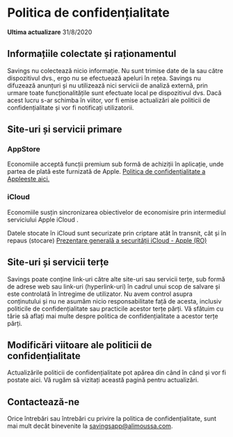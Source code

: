 # Politica de confidențialitate

**Ultima actualizare**
31/8/2020

## Informațiile colectate și raționamentul

Savings nu colectează nicio informație. Nu sunt trimise date de la sau către dispozitivul dvs., ergo nu se efectuează apeluri în rețea. Savings nu difuzează anunțuri și nu utilizează nici servicii de analiză externă, prin urmare toate funcționalitățile sunt efectuate local pe dispozitivul dvs. Dacă acest lucru s-ar schimba în viitor, vor fi emise actualizări ale politicii de confidențialitate și vor fi notificați utilizatorii.

## Site-uri și servicii primare

### AppStore

Economiile acceptă funcții premium sub formă de achiziții în aplicație, unde partea de plată este furnizată de Apple.
[Politica de confidențialitate a Appleeste aici.](https://www.apple.com/legal/privacy/en-ww/)

### iCloud

Economiile susțin sincronizarea obiectivelor de economisire prin intermediul serviciului Apple iCloud .

Datele stocate în iCloud sunt securizate prin criptare atât în transnit, cât și în repaus (stocare)
[Prezentare generală a securității iCloud - Apple (RO)](https://support.apple.com/en-us/HT202303)

## Site-uri și servicii terțe

Savings poate conține link-uri către alte site-uri sau servicii terțe, sub formă de adrese web sau link-uri (hyperlink-uri) în cadrul unui scop de salvare și este controlată în întregime de utilizator. Nu avem control asupra conținutului și nu ne asumăm nicio responsabilitate față de acesta, inclusiv politicile de confidențialitate sau practicile acestor terțe părți. Vă sfătuim cu tărie să aflați mai multe despre politica de confidențialitate a acestor terțe părți.

## Modificări viitoare ale politicii de confidențialitate

Actualizările politicii de confidențialitate pot apărea din când în când și vor fi postate aici. Vă rugăm să vizitați această pagină pentru actualizări.

## Contactează-ne

Orice întrebări sau întrebări cu privire la politica de confidențialitate, sunt mai mult decât binevenite la 
[savingsapp@alimoussa.com](mailto:savingsapp@alimoussa.com).